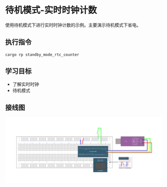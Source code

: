 # 待机模式-实时时钟计数

使用待机模式下进行实时时钟计数的示例。主要演示待机模式下省电。

## 执行指令

```shell
cargo rp standby_mode_rtc_counter
```

## 学习目标

- 了解实时时钟
- 待机模式

## 接线图

![](../../../images/wiring_diagram/13-4%20待机模式+实时时钟.jpg)
